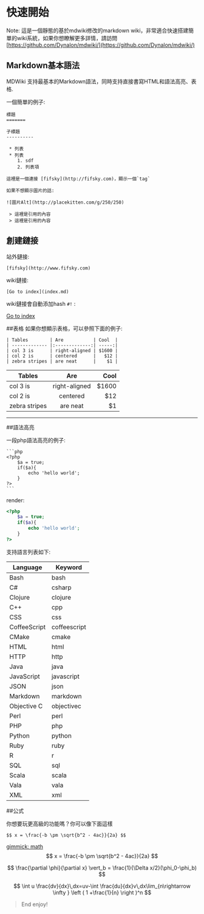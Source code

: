 快速開始
===========

Note: 這是一個靜態的基於mdwiki修改的markdown wiki，非常適合快速搭建簡單的wiki系統，如果你想瞭解更多詳情，請訪問 [https://github.com/Dynalon/mdwiki/](https://github.com/Dynalon/mdwiki/)

Markdown基本語法
--------

MDWiki 支持最基本的Markdown語法，同時支持直接書寫HTML和語法高亮、表格.

一個簡單的例子:

```
標題
=======

子標題
----------

 * 列表
 * 列表
    1. sdf
    2. 列表項

這裡是一個連接 [fifsky](http://fifsky.com)，顯示一個`tag`

如果不想顯示圖片的話:

![圖片Alt](http://placekitten.com/g/250/250)

 > 這裡是引用的內容
 > 這裡是引用的內容

```

創建鏈接
-------

站外鏈接:

    [fifsky](http://www.fifsky.com)

wiki鏈接:

    [Go to index](index.md)

wiki鏈接會自動添加hash `#!` :

[Go to index](index.md)

##表格
如果你想顯示表格，可以參照下面的例子:

    | Tables        | Are           | Cool  |
    | ------------- |:-------------:| -----:|
    | col 3 is      | right-aligned | $1600 |
    | col 2 is      | centered      |   $12 |
    | zebra stripes | are neat      |    $1 |

| Tables        | Are           | Cool  |
| ------------- |:-------------:| -----:|
| col 3 is      | right-aligned | $1600 |
| col 2 is      | centered      |   $12 |
| zebra stripes | are neat      |    $1 |

- - - -

##語法高亮

一段php語法高亮的例子:

    ```php
    <?php
        $a = true;
        if($a){
            echo 'hello world';
        }
    ?>
    ```

render:

```php
<?php
    $a = true;
    if($a){
        echo 'hello world';
    }
?>
```

支持語言列表如下:

|Language       |Keyword      |
|---------------|-------------|
|Bash           |bash         |
|C#             |csharp       |
|Clojure        |clojure      |
|C++            |cpp          |
|CSS            |css          |
|CoffeeScript   |coffeescript |
|CMake          |cmake        |
|HTML           |html         |
|HTTP           |http         |
|Java           |java         |
|JavaScript     |javascript   |
|JSON           |json         |
|Markdown       |markdown     |
|Objective C    |objectivec   |
|Perl           |perl         |
|PHP            |php          |
|Python         |python       |
|Ruby           |ruby         |
|R              |r            |
|SQL            |sql          |
|Scala          |scala        |
|Vala           |vala         |
|XML            |xml          |

##公式

你想要玩更高級的功能嗎？你可以像下面這樣

    $$ x = \frac{-b \pm \sqrt{b^2 - 4ac}}{2a} $$
[gimmick: math]()    
$$ x = \frac{-b \pm \sqrt{b^2 - 4ac}}{2a} $$


$$ \frac{\partial \phi}{\partial x} \vert_b = \frac{1}{\Delta x/2}(\phi_0-\phi_b) $$

$$ \int u \frac{dv}{dx}\,dx=uv-\int
\frac{du}{dx}v\,dx\lim_{n\rightarrow \infty }
\left (  1 +\frac{1}{n} \right )^n
$$

> End enjoy!

